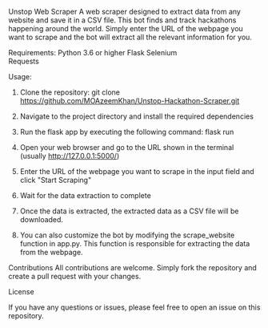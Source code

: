 Unstop Web Scraper
A web scraper designed to extract data from any website and save it in a CSV file.
This bot finds and track hackathons happening around the world. Simply enter the URL of the webpage you want to scrape and the bot will extract all the relevant information for you.

Requirements: 
        Python 3.6 or higher
        Flask
        Selenium        
        Requests

Usage:

1. Clone the repository: git clone https://github.com/MOAzeemKhan/Unstop-Hackathon-Scraper.git

2. Navigate to the project directory and install the required dependencies
3. Run the flask app by executing the following command: flask run
4. Open your web browser and go to the URL shown in the terminal (usually http://127.0.0.1:5000/)
5. Enter the URL of the webpage you want to scrape in the input field and click "Start Scraping"
6. Wait for the data extraction to complete
7. Once the data is extracted, the extracted data as a CSV file will be downloaded.
8. You can also customize the bot by modifying the scrape_website function in app.py. This function is responsible for extracting the data from the webpage.

Contributions
All contributions are welcome. Simply fork the repository and create a pull request with your changes.

License

If you have any questions or issues, please feel free to open an issue on this repository.


